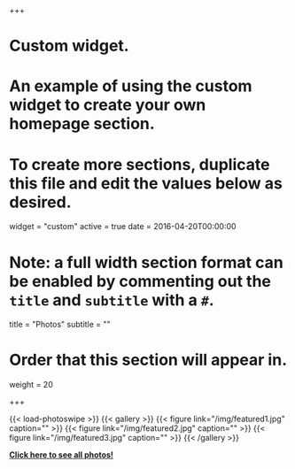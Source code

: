 +++
# Custom widget.
# An example of using the custom widget to create your own homepage section.
# To create more sections, duplicate this file and edit the values below as desired.
widget = "custom"
active = true
date = 2016-04-20T00:00:00

# Note: a full width section format can be enabled by commenting out the `title` and `subtitle` with a `#`.
title = "Photos"
subtitle = ""

# Order that this section will appear in.
weight = 20

+++

{{< load-photoswipe >}}
{{< gallery >}}
{{< figure link="/img/featured1.jpg" caption="" >}}
{{< figure link="/img/featured2.jpg" caption="" >}}
{{< figure link="/img/featured3.jpg" caption="" >}}
{{< /gallery >}}

[**Click here to see all photos!**](/photos)

